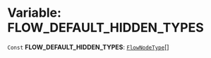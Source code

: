 # Variable: FLOW\_DEFAULT\_HIDDEN\_TYPES

`Const` **FLOW\_DEFAULT\_HIDDEN\_TYPES**: [`FlowNodeType`](/auto-docs/editor/types/FlowNodeType.md)\[]
